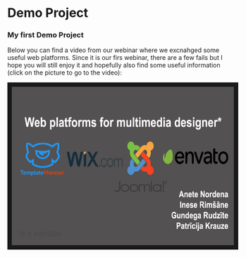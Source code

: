 # Demo Project
### My first Demo Project

Below you can find a video from our webinar where we excnahged some useful web platforms. Since it is our firs webinar, there are a few fails but I hope you will still enjoy it and hopefully also find some useful information 
(click on the picture to go to the video):

<a href="https://youtu.be/QvfmdGyyJWI
" target="_blank"><img src="Images/Platforms.png" 
alt="IMAGE ALT TEXT HERE" width="640" height="360" border="10" /></a>
